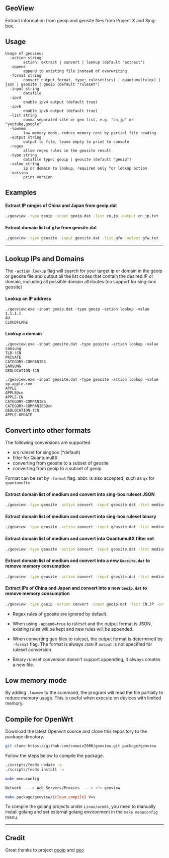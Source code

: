 ## GeoView

Extract information from geoip and geosite files from Project X and Sing-box.

## Usage

```
Usage of geoview:
  -action string
        action: extract | convert | lookup (default "extract")
  -append
        append to existing file instead of overwriting
  -format string
        convert output format. type: ruleset(srs) | quantumultx(qx) | json | geosite | geoip (default "ruleset")
  -input string
        datafile
  -ipv4
        enable ipv4 output (default true)
  -ipv6
        enable ipv6 output (default true)
  -list string
        comma separated site or geo list, e.g. "cn,jp" or "youtube,google"
  -lowmem
        low memory mode, reduce memory cost by partial file reading
  -output string
        output to file, leave empty to print to console
  -regex
        allow regex rules in the geosite result
  -type string
        datafile type: geoip | geosite (default "geoip")
  -value string
        ip or domain to lookup, required only for lookup action
  -version
        print version
```

## Examples

#### Extract IP ranges of China and Japan from geoip.dat

```bash
./geoview -type geoip -input geoip.dat -list cn,jp -output cn_jp.txt
```

#### Extract domain list of gfw from geosite.dat

```bash
./geoview -type geosite -input geosite.dat -list gfw -output gfw.txt
```

-------

## Lookup IPs and Domains

The `-action lookup` flag will search for your target ip or domain in the geoip or geosite file and output all the list codes that contain the desired IP or domain, including all possible domain attributes (no support for sing-box geosite)

#### Lookup an IP address
```
./geoview.exe -input geoip.dat -type geoip -action lookup -value 1.1.1.1
AU
CLOUDFLARE
```

#### Lookup a domain
```
./geoview.exe -input geosite.dat -type geosite -action lookup -value samsung
TLD-!CN
PRIVATE
CATEGORY-COMPANIES
SAMSUNG
GEOLOCATION-!CN
```

```
./geoview.exe -input geosite.dat -type geosite -action lookup -value xp.apple.com
APPLE
APPLE@cn
APPLE-CN
CATEGORY-COMPANIES
CATEGORY-COMPANIES@cn
GEOLOCATION-!CN
APPLE-UPDATE
```

## Convert into other formats
The following conversions are supported 
- srs ruleset for singbox (*default)
- filter for QuantumultX
- converting from geosite to a subset of geosite
- converting from geoip to a subset of geoip

Format can be set by `-format` flag. abbr. is also accepted, such as `qx` for `quantumultx`

#### Extract domain list of medium and convert into sing-box ruleset JSON

```bash
./geoview -type geosite -action convert -input geosite.dat -list medium -output medium.json
```

#### Extract domain list of medium and convert into sing-box ruleset binary
```bash
./geoview -type geosite -action convert -input geosite.dat -list medium -output medium.srs
```

#### Extract domain list of medium and convert into QuantumultX filter set
```bash
./geoview -type geosite -action convert -input geosite.dat -list medium -output medium.conf -format qx
```

#### Extract domain list of medium and convert into a new `Geosite.dat` to remove memory consumption
```bash
./geoview -type geosite -action convert -input geosite.dat -list medium -output medium.dat -format geosite
```

#### Extract IPs of China and Japan and convert into a new `Geoip.dat` to remove memory consumption
```bash
./geoview -type geoip -action convert -input geoip.dat -list CN,JP -output cnjp.dat -format geoip
```

* Regex rules of geosite are ignored by default.

* When using `-append=true` to ruleset and the output format is JSON, existing rules will be kept and new rules will be appended.

* When converting geo files to ruleset, the output format is determined by `-format` flag. The format is always `JSON` if `output` is not specified for ruleset conversion.

* Binary ruleset conversion doesn't support appending, it always creates a new file.

## Low memory mode
By adding `-lowmem` to the command, the program will read the file partially to reduce memory usage. This is useful when execute on devices with limited memory.

## Compile for OpenWrt

Download the latest Openwrt source and clone this repository to the package directory.

```bash
git clone https://github.com/snowie2000/geoview.git package/geoview
```

Follow the steps below to compile the package.

```bash
./scripts/feeds update -a
./scripts/feeds install -a

make menuconfig

Network  ---> Web Servers/Proxies  ---> <*> geoview

make package/geoview/{clean,compile} V=s
```

To compile the golang projects under `Linux/arm64`, you need to manually install golang and set external golang environment in the `make menuconfig` menu.

-----

## Credit

Great thanks to project [geoip](https://github.com/Loyalsoldier/geoip) and [geo](https://github.com/MetaCubeX/geo)